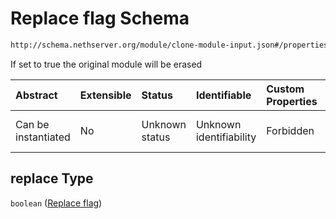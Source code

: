 # Replace flag Schema

```txt
http://schema.nethserver.org/module/clone-module-input.json#/properties/replace
```

If set to true the original module will be erased

| Abstract            | Extensible | Status         | Identifiable            | Custom Properties | Additional Properties | Access Restrictions | Defined In                                                                         |
| :------------------ | :--------- | :------------- | :---------------------- | :---------------- | :-------------------- | :------------------ | :--------------------------------------------------------------------------------- |
| Can be instantiated | No         | Unknown status | Unknown identifiability | Forbidden         | Allowed               | none                | [clone-module-input.json\*](module/clone-module-input.json "open original schema") |

## replace Type

`boolean` ([Replace flag](clone-module-input-properties-replace-flag.md))
